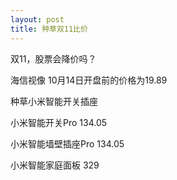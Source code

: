 ```yaml
---
layout: post
title: 种草双11比价
---
```


双11，股票会降价吗？

海信视像   10月14日开盘前的价格为19.89

种草小米智能开关插座

小米智能开关Pro  134.05

小米智能墙壁插座Pro 134.05

小米智能家庭面板 329